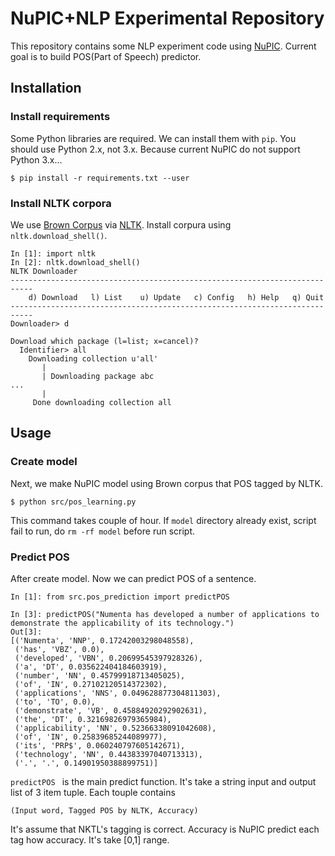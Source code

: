 # NuPIC+NLP Experimental Repository

This repository contains some NLP experiment code using [NuPIC](git@github.com:numenta/nupic.git). Current goal is to build POS(Part of Speech) predictor.

## Installation

### Install requirements

Some Python libraries are required. We can install them with `pip`. 
You should use Python 2.x, not 3.x. Because current NuPIC do not support Python 3.x...

```
$ pip install -r requirements.txt --user
```

### Install NLTK corpora

We use [Brown Corpus](https://en.wikipedia.org/wiki/Brown_Corpus) via [NLTK](http://www.nltk.org/book/ch02.html). Install corpura using `nltk.download_shell()`.

```
In [1]: import nltk   
In [2]: nltk.download_shell()
NLTK Downloader
---------------------------------------------------------------------------
    d) Download   l) List    u) Update   c) Config   h) Help   q) Quit
---------------------------------------------------------------------------
Downloader> d

Download which package (l=list; x=cancel)?
  Identifier> all
    Downloading collection u'all'
       | 
       | Downloading package abc
...
       | 
     Done downloading collection all
```

## Usage

### Create model

Next, we make NuPIC model using Brown corpus that POS tagged by NLTK.

```
$ python src/pos_learning.py
```

This command takes couple of hour. If `model` directory already exist,
script fail to run, do `rm -rf model` before run script.


### Predict POS

After create model. Now we can predict POS of a sentence.

```
In [1]: from src.pos_prediction import predictPOS  

In [3]: predictPOS("Numenta has developed a number of applications to demonstrate the applicability of its technology.")
Out[3]: 
[('Numenta', 'NNP', 0.17242003298048558),
 ('has', 'VBZ', 0.0),
 ('developed', 'VBN', 0.20699545397928326),
 ('a', 'DT', 0.035622404184603919),
 ('number', 'NN', 0.45799918713405025),
 ('of', 'IN', 0.27102120514372302),
 ('applications', 'NNS', 0.049628877304811303),
 ('to', 'TO', 0.0),
 ('demonstrate', 'VB', 0.45884920292902631),
 ('the', 'DT', 0.32169826979365984),
 ('applicability', 'NN', 0.52366338091042608),
 ('of', 'IN', 0.25839685244089977),
 ('its', 'PRP$', 0.060240797605142671),
 ('technology', 'NN', 0.44383397040713313),
 ('.', '.', 0.14901950388899751)]
```

`predictPOS ` is the main predict function. It's take a string input and output list of 3 item tuple. Each touple contains

```
(Input word, Tagged POS by NLTK, Accuracy)
```

It's assume that NKTL's tagging is correct.
Accuracy is NuPIC predict each tag how accuracy. It's take [0,1] range.